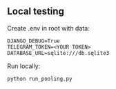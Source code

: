 ## Local testing

Create .env in root with data:

```
DJANGO_DEBUG=True
TELEGRAM_TOKEN=<YOUR TOKEN>
DATABASE_URL=sqlite:///db.sqlite3
```

Run locally: 

``` bash
python run_pooling.py
```